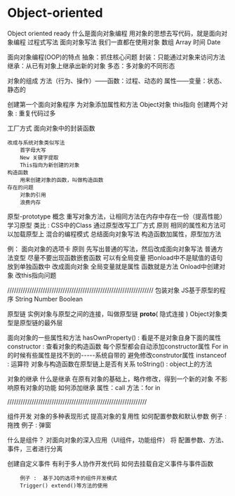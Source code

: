 # Object-oriented
Object oriented  ready
什么是面向对象编程
    用对象的思想去写代码，就是面向对象编程
        过程式写法
        面向对象写法
    我们一直都在使用对象
    数组 Array  时间 Date

面向对象编程(OOP)的特点
	抽象：抓住核心问题
	封装：只能通过对象来访问方法
	继承：从已有对象上继承出新的对象
	多态：多对象的不同形态

对象的组成
    方法（行为、操作）——函数：过程、动态的
    属性——变量：状态、静态的

创建第一个面向对象程序
    为对象添加属性和方法
	Object对象
	this指向
	创建两个对象 : 重复代码过多

工厂方式
	面向对象中的封装函数

	改成与系统对象类似写法
	    首字母大写
	    New 关键字提取
	    This指向为新创建的对象
	构造函数
	    用来创建对象的函数，叫做构造函数
	存在的问题
	    对象的引用
	    浪费内存

原型-prototype
	概念
	    重写对象方法，让相同方法在内存中存在一份（提高性能）
	学习原型
	    类比  :  CSS中的Class
	通过原型改写工厂方式
	    原则
	        相同的属性和方法可以加载原型上
	        混合的编程模式
	总结面向对象写法
	    构造函数加属性，原型加方法

例：	面向对象的选项卡
        原则
            先写出普通的写法，然后改成面向对象写法
                普通方法变型
                    尽量不要出现函数嵌套函数
                    可以有全局变量
                     把onload中不是赋值的语句放到单独函数中
                改成面向对象
                    全局变量就是属性
                    函数就是方法
                    Onload中创建对象
                    改this指向问题

//////////////////////////////////////////////////////////////////
包装对象
    JS基于原型的程序
    String Number Boolean

原型链
    实例对象与原型之间的连接，叫做原型链
    __proto__( 隐式连接 )
    Object对象类型是原型链的最外层

面向对象的一些属性和方法
    hasOwnProperty()  : 看是不是对象自身下面的属性
    constructor :  查看对象的构造函数
        每个原型都会自动添加constructor属性
        For in 的时候有些属性是找不到的-----系统自带的
        避免修改construtor属性
    instanceof :  运算符
         对象与构造函数在原型链上是否有关系
    toString() :  object上的方法

对象的继承
	什么是继承
		在原有对象的基础上，略作修改，得到一个新的对象
		不影响原有对象的功能
	如何添加继承
		属性：call
		方法：for in


///////////////////////////////////////////////////////////////

组件开发
   对象的多种表现形式
    提高对象的复用性
    如何配置参数和默认参数
    例子 : 拖拽
    例子 : 弹窗

什么是组件？
   对面向对象的深入应用（UI组件，功能组件）
   将 配置参数、方法、事件，三者进行分离

创建自定义事件
    有利于多人协作开发代码
    如何去挂载自定义事件与事件函数

        例子 :  基于JQ的选项卡的组件开发模式
        Trigger() extend()等方法的使用

























